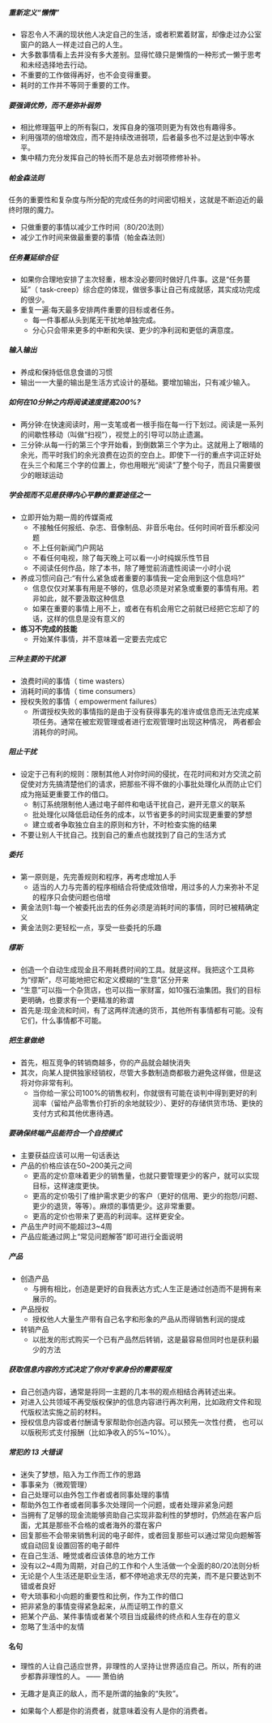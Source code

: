 ##### 重新定义“懒惰”

- 容忍令人不满的现状他人决定自己的生活，或者积累着财富，却像走过办公室窗户的路人一样走过自己的人生。
- 大多数事情看上去并没有多大差别。显得忙碌只是懒惰的一种形式一懒于思考和未经选择地去行动。
- 不重要的工作做得再好，也不会变得重要。
- 耗时的工作并不等同于重要的工作。

##### 要强调优势，而不是弥补弱势

- 相比修理盔甲上的所有裂口，发挥自身的强项则更为有效也有趣得多。
- 利用强项的倍增效应，而不是持续改进弱项，后者最多也不过是达到中等水平。
- 集中精力充分发挥自己的特长而不是总去对弱项修修补补。

##### 帕金森法则

任务的重要性和复杂度与所分配的完成任务的时间密切相关，这就是不断迫近的最终时限的魔力。

- 只做重要的事情以减少工作时间（80/20法则）
- 减少工作时间来做最重要的事情（帕金森法则）

##### 任务蔓延综合征

- 如果你合理地安排了主次轻重，根本没必要同时做好几件事。这是“任务蔓延”（ task-creep）综合症的体现，做很多事让自己有成就感，其实成功完成的很少。
- 重复一遍:每天最多安排两件重要的目标或者任务。
  - 每一件事都从头到尾无干扰地单独完成。
  - 分心只会带来更多的中断和失误、更少的净利润和更低的满意度。

##### 输入输出

- 养成和保持低信息食谱的习惯
- 输出一一大量的输出是生活方式设计的基础。要增加输出，只有减少输入。

##### 如何在10分钟之内将阅读速度提高200%?

- 两分钟:在快速阅读时，用一支笔或者一根手指在每一行下划过。阅读是一系列的间歇性移动（叫做“扫视”），视觉上的引导可以防止遗漏。
- 三分钟:从每一行的第三个字开始看，到倒数第三个字为止。这就用上了眼晴的余光，而平时我们的余光浪费在边页的空白上。即使下一行的重点字词正好处在头三个和尾三个字的位置上，你也用眼光“阅读”了整个句子，而且只需要很少的眼球运动

##### 学会视而不见是获得内心平静的重要途径之一

- 立即开始为期一周的传媒斋戒
  - 不接触任何报纸、杂志、音像制品、非音乐电台。任何时间听音乐都没问题
  - 不上任何新闻门户网站
  - 不看任何电视，除了每天晚上可以看一小时纯娱乐性节目
  - 不阅读任何作品，除了本书，除了睡觉前消遣性阅读一小时小说
- 养成习惯问自己:“有什么紧急或者重要的事情我一定会用到这个信息吗?”
  - 信息仅仅对某事有用是不够的，信息必须是对紧急或重要的事情有用。若非如此，就不要汲取这种信息
  - 如果在重要的事情上用不上，或者在有机会用它之前就已经把它忘却了的话，这样的信息是没有意义的
- **练习不完成的技能**
  - 开始某件事情，并不意味着一定要去完成它

##### 三种主要的干扰源

- 浪费时间的事情（ time wasters）
- 消耗时间的事情（ time consumers）
- 授权失败的事情（ empowerment failures）
  - 所谓授权失败的事情指的是由于没有获得事先的准许或信息而无法完成某项任务。通常在被宏观管理或者进行宏观管理时出现这种情况， 两者都会消耗你的时间。

##### 阻止干扰

- 设定于己有利的规则：限制其他人对你时间的侵扰，在花时间和对方交流之前促使对方先搞清楚他们的请求，把那些不得不做的小事批处理化从而防止它们成为拖延更重要工作的借口。
  - 制订系统限制他人通过电子邮件和电话干扰自己，避开无意义的联系
  - 批处理化以降低启动任务的成本，以节省更多的时间实现更重要的梦想
  - 建立或者争取独立自主的原则和方针，不时检查实施的结果
- 不要让别人干扰自己。找到自己的重点也就找到了自己的生活方式

##### 委托

- 第一原则是，先完善规则和程序，再考虑增加人手
  - 适当的人力与完善的程序相结合将使成效倍增，用过多的人力来弥补不足的程序只会使问题也倍增
- 黄金法则1:每一个被委托出去的任务必须是消耗时间的事情，同时已被精确定义
- 黄金法则2:更轻松一点，享受一些委托的乐趣

##### 缪斯

- 创造一个自动生成现金且不用耗费时间的工具。就是这样。我把这个工具称为“缪斯“，尽可能地把它和定义模糊的“生意”区分开来
- “生意”可以指一个杂货店，也可以指一家财富，如10强石油集团。我们的目标更明确，也要求有一个更精准的称谓
- 首先是:现金流和时间，有了这两样流通的货币，其他所有事情都有可能。没有它们，什么事情都不可能。

##### 把生意做绝

- 首先，相互竞争的转销商越多，你的产品就会越快消失
- 其次，向某人提供独家经销权，尽管大多数制造商都极力避免这样做，但是这将对你非常有利。
  - 当你给一家公司100%的销售权利，你就很有可能在谈判中得到更好的利润率（留给产品零售价打折的余地就较少）、更好的存储供货市场、更快的支付方式和其他优惠待遇。

##### 要确保终端产品能符合一个自控模式

- 主要获益应该可以用一句话表达
- 产品的价格应该在50~200美元之间
  - 更高的定价意味着更少的销售量，也就只要管理更少的客户，就可以实现目标，这样速度更快。
  - 更高的定价吸引了维护需求更少的客户（更好的信用、更少的抱怨/问题、更少的退货，等等）。麻烦的事情更少。这非常重要。
  - 更高的定价也带来了更高的利润率。这样更安全。
- 产品生产时间不能超过3~4周
- 产品应能通过网上“常见问题解答”即可进行全面说明

##### 产品

- 创造产品
  - 与拥有相比，创造是更好的自我表达方式;人生正是通过创造而不是拥有来展示的。
- 产品授权
  - 授权他人大量生产带有自己名字和形象的产品从而得销售利润的提成
- 转销产品
  - 以批发的形式购买一个已有产品然后转销，这是最容易但同时也是获利最少的方法

##### 获取信息内容的方式决定了你对专家身份的需要程度

- 自己创造内容，通常是将同一主题的几本书的观点相结合再转述出来。
- 对进入公共领域不再受版权保护的信息内容进行再次利用，比如政府文件和现代版权法实施之前的材料。
- 授权信息内容或者付酬请专家帮助你创造内容。可以预先一次性付费， 也可以以版税形式支付报酬（比如净收入的5%~10%）。

##### 常犯的 13 大错误

- 迷失了梦想，陷入为工作而工作的思路
- 事事亲为（微观管理）
- 自己处理可以由外包工作者或者同事处理的事情
- 帮助外包工作者或者同事多次处理同一个问题，或者处理非紧急问题
- 当拥有了足够的现金流能够资助自己实现非盈利性的梦想时，仍然追在客户后面，尤其是那些不合格的或者海外的潜在客户
- 回复那些不会带来销售利润的电子邮件，或者回复那些可以通过常见向题解答或自动回复设置回答的电子邮件
- 在自己生活、睡觉或者应该体息的地方工作
- 没有以2~4周为周期，对自己的工作和个人生活做一个全面的80/20法则分析
- 无论是个人生活还是职业生活，都不停地追求无尽的完美，而不是只要达到不错或者良好
- 夸大琐事和小向题的重要性和比例，作为工作的借口
- 把非紧急的事情变得紧急起来，从而证明工作的意义
- 把某个产品、某件事情或者某个项目当成最终的终点和人生存在的意义
- 忽略了生活中的友情

#### 名句

- 理性的人让自己适应世界，非理性的人坚持让世界适应自己。所以，所有的进步都靠非理性的人。 —— 萧伯纳

- 无趣才是真正的敌人，而不是所谓的抽象的“失败”。
- 如果每个人都是你的消费者，就意味着没有人是你的消费者。